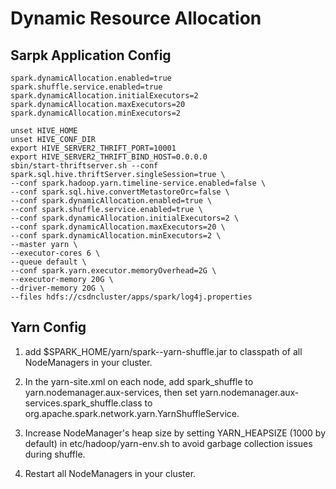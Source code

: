 # Dynamic Resource Allocation

## Sarpk Application Config
```
spark.dynamicAllocation.enabled=true
spark.shuffle.service.enabled=true
spark.dynamicAllocation.initialExecutors=2
spark.dynamicAllocation.maxExecutors=20
spark.dynamicAllocation.minExecutors=2
```

```
unset HIVE_HOME
unset HIVE_CONF_DIR
export HIVE_SERVER2_THRIFT_PORT=10001
export HIVE_SERVER2_THRIFT_BIND_HOST=0.0.0.0
sbin/start-thriftserver.sh --conf spark.sql.hive.thriftServer.singleSession=true \
--conf spark.hadoop.yarn.timeline-service.enabled=false \
--conf spark.sql.hive.convertMetastoreOrc=false \
--conf spark.dynamicAllocation.enabled=true \
--conf spark.shuffle.service.enabled=true \
--conf spark.dynamicAllocation.initialExecutors=2 \
--conf spark.dynamicAllocation.maxExecutors=20 \
--conf spark.dynamicAllocation.minExecutors=2 \
--master yarn \
--executor-cores 6 \
--queue default \
--conf spark.yarn.executor.memoryOverhead=2G \
--executor-memory 20G \
--driver-memory 20G \
--files hdfs://csdncluster/apps/spark/log4j.properties
```

## Yarn Config

1. add $SPARK_HOME/yarn/spark-<version>-yarn-shuffle.jar to classpath of all NodeManagers in your cluster.

2. In the yarn-site.xml on each node, add spark_shuffle to yarn.nodemanager.aux-services, then set yarn.nodemanager.aux-services.spark_shuffle.class to org.apache.spark.network.yarn.YarnShuffleService.


3. Increase NodeManager's heap size by setting YARN_HEAPSIZE (1000 by default) in etc/hadoop/yarn-env.sh to avoid garbage collection issues during shuffle.

4. Restart all NodeManagers in your cluster.